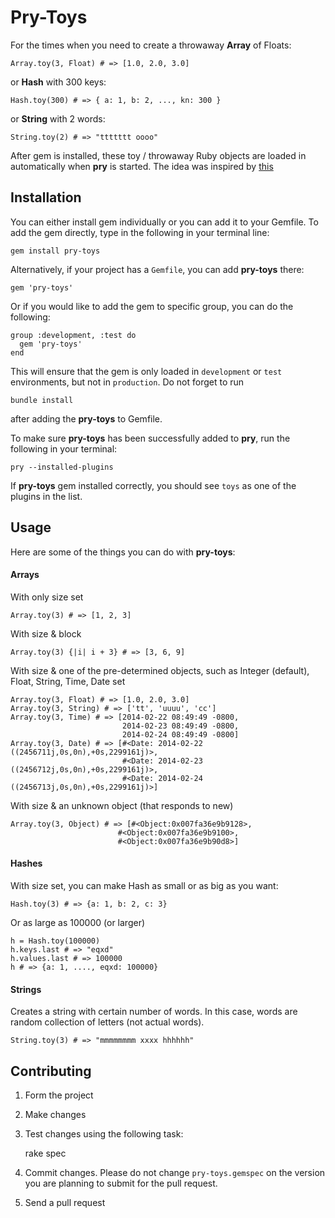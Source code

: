 # Pry-Toys

For the times when you need to create a throwaway __Array__ of Floats:

    Array.toy(3, Float) # => [1.0, 2.0, 3.0]

or __Hash__ with 300 keys:    
    
    Hash.toy(300) # => { a: 1, b: 2, ..., kn: 300 }

or __String__ with 2 words:

    String.toy(2) # => "ttttttt oooo"

After gem is installed, these toy / throwaway Ruby objects are loaded in automatically when __pry__ is started. The idea was inspired by [this](https://gist.github.com/lucapette/807492)

## Installation

You can either install gem individually or you can add it to your Gemfile. To add the gem directly, type in the following in your terminal line:

    gem install pry-toys

Alternatively, if your project has a `Gemfile`, you can add __pry-toys__ there:

    gem 'pry-toys'

Or if you would like to add the gem to specific group, you can do the following:

    group :development, :test do
      gem 'pry-toys'
    end

This will ensure that the gem is only loaded in `development` or `test` environments, but not in `production`. Do not forget to run

    bundle install

after adding the __pry-toys__ to Gemfile.

To make sure __pry-toys__ has been successfully added to __pry__, run the following in your terminal:

    pry --installed-plugins

If __pry-toys__ gem installed correctly, you should see `toys` as one of the plugins in the list.

## Usage

Here are some of the things you can do with __pry-toys__:

#### Arrays

With only size set

    Array.toy(3) # => [1, 2, 3]

With size & block
  
    Array.toy(3) {|i| i + 3} # => [3, 6, 9]
  
With size & one of the pre-determined objects, such as Integer (default), Float, String, Time, Date set
  
    Array.toy(3, Float) # => [1.0, 2.0, 3.0]
    Array.toy(3, String) # => ['tt', 'uuuu', 'cc']
    Array.toy(3, Time) # => [2014-02-22 08:49:49 -0800,
                             2014-02-23 08:49:49 -0800,
                             2014-02-24 08:49:49 -0800]
    Array.toy(3, Date) # => [#<Date: 2014-02-22 ((2456711j,0s,0n),+0s,2299161j)>,
                             #<Date: 2014-02-23 ((2456712j,0s,0n),+0s,2299161j)>,
                             #<Date: 2014-02-24 ((2456713j,0s,0n),+0s,2299161j)>]

With size & an unknown object (that responds to new)

    Array.toy(3, Object) # => [#<Object:0x007fa36e9b9128>,
                            #<Object:0x007fa36e9b9100>,
                            #<Object:0x007fa36e9b90d8>]

#### Hashes

With size set, you can make Hash as small or as big as you want:

    Hash.toy(3) # => {a: 1, b: 2, c: 3}

Or as large as 100000 (or larger)
    
    h = Hash.toy(100000)
    h.keys.last # => "eqxd"
    h.values.last # => 100000
    h # => {a: 1, ...., eqxd: 100000}

#### Strings

Creates a string with certain number of words. In this case, words are random collection of letters (not actual words).

    String.toy(3) # => "mmmmmmmm xxxx hhhhhh"


## Contributing

1) Form the project

2) Make changes

3) Test changes using the following task:
  
    rake spec

4) Commit changes. Please do not change `pry-toys.gemspec` on the version you are planning to submit for the pull request.

5) Send a pull request